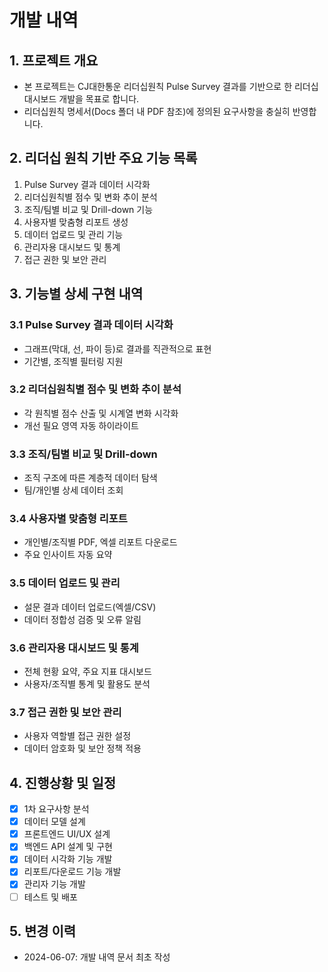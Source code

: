 # 개발 내역

## 1. 프로젝트 개요
- 본 프로젝트는 CJ대한통운 리더십원칙 Pulse Survey 결과를 기반으로 한 리더십 대시보드 개발을 목표로 합니다.
- 리더십원칙 명세서(Docs 폴더 내 PDF 참조)에 정의된 요구사항을 충실히 반영합니다.

## 2. 리더십 원칙 기반 주요 기능 목록
1. Pulse Survey 결과 데이터 시각화
2. 리더십원칙별 점수 및 변화 추이 분석
3. 조직/팀별 비교 및 Drill-down 기능
4. 사용자별 맞춤형 리포트 생성
5. 데이터 업로드 및 관리 기능
6. 관리자용 대시보드 및 통계
7. 접근 권한 및 보안 관리

## 3. 기능별 상세 구현 내역
### 3.1 Pulse Survey 결과 데이터 시각화
- 그래프(막대, 선, 파이 등)로 결과를 직관적으로 표현
- 기간별, 조직별 필터링 지원

### 3.2 리더십원칙별 점수 및 변화 추이 분석
- 각 원칙별 점수 산출 및 시계열 변화 시각화
- 개선 필요 영역 자동 하이라이트

### 3.3 조직/팀별 비교 및 Drill-down
- 조직 구조에 따른 계층적 데이터 탐색
- 팀/개인별 상세 데이터 조회

### 3.4 사용자별 맞춤형 리포트
- 개인별/조직별 PDF, 엑셀 리포트 다운로드
- 주요 인사이트 자동 요약

### 3.5 데이터 업로드 및 관리
- 설문 결과 데이터 업로드(엑셀/CSV)
- 데이터 정합성 검증 및 오류 알림

### 3.6 관리자용 대시보드 및 통계
- 전체 현황 요약, 주요 지표 대시보드
- 사용자/조직별 통계 및 활용도 분석

### 3.7 접근 권한 및 보안 관리
- 사용자 역할별 접근 권한 설정
- 데이터 암호화 및 보안 정책 적용

## 4. 진행상황 및 일정
- [x] 1차 요구사항 분석
- [x] 데이터 모델 설계
- [x] 프론트엔드 UI/UX 설계
- [x] 백엔드 API 설계 및 구현
- [x] 데이터 시각화 기능 개발
- [x] 리포트/다운로드 기능 개발
- [x] 관리자 기능 개발
- [ ] 테스트 및 배포

## 5. 변경 이력
- 2024-06-07: 개발 내역 문서 최초 작성 